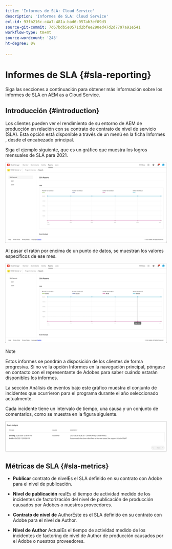 ```yaml
---
title: 'Informes de SLA: Cloud Service'
description: 'Informes de SLA: Cloud Service'
exl-id: 93fb216c-c4a7-481a-bad6-057ab3ef09d3
source-git-commit: 7d67bdb5e0571d2bfee290ed47d2d7797a91e541
workflow-type: tm+mt
source-wordcount: '245'
ht-degree: 0%

---
```


# Informes de SLA {#sla-reporting}

Siga las secciones a continuación para obtener más información sobre los informes de SLA en AEM as a Cloud Service.

## Introducción {#introduction}

Los clientes pueden ver el rendimiento de su entorno de AEM de producción en relación con su contrato de contrato de nivel de servicio (SLA). Esta opción está disponible a través de un menú en la ficha Informes , desde el encabezado principal.

Siga el ejemplo siguiente, que es un gráfico que muestra los logros mensuales de SLA para 2021.

![](assets/sla-reporting-1.png)


Al pasar el ratón por encima de un punto de datos, se muestran los valores específicos de ese mes.

![](assets/sla-reporting-b.png)

>[!NOTE]
>Estos informes se pondrán a disposición de los clientes de forma progresiva. Si no ve la opción Informes en la navegación principal, póngase en contacto con el representante de Adobes para saber cuándo estarán disponibles los informes.

La sección Análisis de eventos bajo este gráfico muestra el conjunto de incidentes que ocurrieron para el programa durante el año seleccionado actualmente.

Cada incidente tiene un intervalo de tiempo, una causa y un conjunto de comentarios, como se muestra en la figura siguiente.

![](assets/sla-reporting-c.png)


## Métricas de SLA {#sla-metrics}

* **Publicar**
contrato de nivelEs el SLA definido en su contrato con Adobe para el nivel de publicación.

* **Nivel de publicación**
realEs el tiempo de actividad medido de los incidentes de factorización del nivel de publicación de producción causados por Adobes o nuestros proveedores.

* **Contrato de nivel de**
AuthorEste es el SLA definido en su contrato con Adobe para el nivel de Author.

* **Nivel de Author**
ActualEs el tiempo de actividad medido de los incidentes de factoring de nivel de Author de producción causados por el Adobe o nuestros proveedores.

